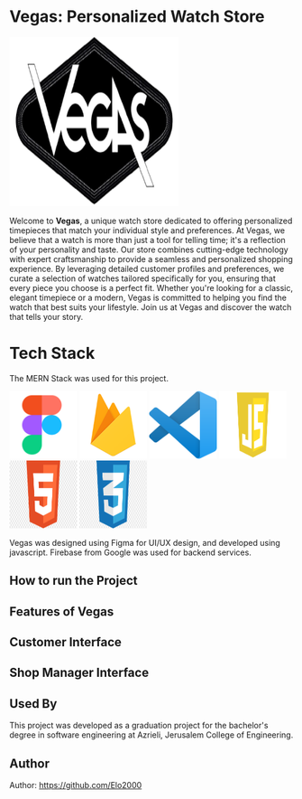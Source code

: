 

# Vegas: Personalized Watch Store

<img src="src/images/logo.png" alt="Logo" style="width: 300px; height: 300px;">

Welcome to **Vegas**, a unique watch store dedicated to offering personalized timepieces that match your individual style and preferences. At Vegas, we believe that a watch is more than just a tool for telling time; it's a reflection of your personality and taste. Our store combines cutting-edge technology with expert craftsmanship to provide a seamless and personalized shopping experience. By leveraging detailed customer profiles and preferences, we curate a selection of watches tailored specifically for you, ensuring that every piece you choose is a perfect fit. Whether you're looking for a classic, elegant timepiece or a modern, Vegas is committed to helping you find the watch that best suits your lifestyle. Join us at Vegas and discover the watch that tells your story.


# Tech Stack
The MERN Stack was used for this project.

<p>
  <img src="src/images/figma.png" alt="Figma" title="Figma" width="120" height="120">
  <img src="src/images/firebase.png" alt="Firebase" title="Firebase" width="120" height="120">
  <img src="src/images/vs.png" alt="Visual Studio Code" title="Visual Studio Code" width="120" height="120">
  <img src="src/images/js.png" alt="Java Script" title="Java Script" width="120" height="120">
  <img src="src/images/html.png" alt="HTML" title="HTML" width="120" height="120">
  <img src="src/images/css.png" alt="CSS" title="CSS" width="120" height="120">
</p>

<p>Vegas was designed using Figma for UI/UX design, and developed using javascript. Firebase from Google was used for backend services. </p>

<h2>How to run the Project</h2>


<h2>Features of Vegas</h2>

<h2>Customer Interface</h2>

<h2>Shop Manager Interface</h2>


<h2>Used By</h2>
<p>This project was developed as a graduation project for the bachelor's degree in software engineering at Azrieli, Jerusalem College of Engineering.</p>

<h2>Author</h2>
<p>Author: <a href="https://github.com/Elo2000">https://github.com/Elo2000</a></p>

